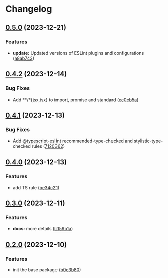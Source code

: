 # Changelog

## [0.5.0](https://github.com/Pilaton/eslint-eco/compare/base-v0.4.2...base-v0.5.0) (2023-12-21)


### Features

* **update:** Updated versions of ESLint plugins and configurations ([a8ab743](https://github.com/Pilaton/eslint-eco/commit/a8ab74348f9941df4b7f3aa26d684d19bb2409db))

## [0.4.2](https://github.com/Pilaton/eslint-eco/compare/base-v0.4.1...base-v0.4.2) (2023-12-14)


### Bug Fixes

* Add **/*{jsx,tsx} to import, promise and standard ([ec0cb5a](https://github.com/Pilaton/eslint-eco/commit/ec0cb5aa9f174678a7fd1853b6b54d8ee15785bb))

## [0.4.1](https://github.com/Pilaton/eslint-eco/compare/base-v0.4.0...base-v0.4.1) (2023-12-13)


### Bug Fixes

* Add [@typescript-eslint](https://github.com/typescript-eslint) recommended-type-checked and stylistic-type-checked rules ([7120362](https://github.com/Pilaton/eslint-eco/commit/712036251c1670f848f830a63bb8cb6a008af409))

## [0.4.0](https://github.com/Pilaton/eslint-eco/compare/base-v0.3.0...base-v0.4.0) (2023-12-13)


### Features

* add TS rule ([be34c21](https://github.com/Pilaton/eslint-eco/commit/be34c212e0cc0da2566bc3990b0d51babec9ca59))

## [0.3.0](https://github.com/Pilaton/eslint-eco/compare/base-v0.2.0...base-v0.3.0) (2023-12-11)


### Features

* **docs:** more details ([b159b1a](https://github.com/Pilaton/eslint-eco/commit/b159b1a3db8cc1212c3d581fa0667aa0fa99f4a1))

## [0.2.0](https://github.com/Pilaton/eslint-eco/compare/base-v0.1.0...base-v0.2.0) (2023-12-10)


### Features

* init the base package ([b0e3b80](https://github.com/Pilaton/eslint-eco/commit/b0e3b80658d3b5593e77e0e14a73b85a388a6ec5))
